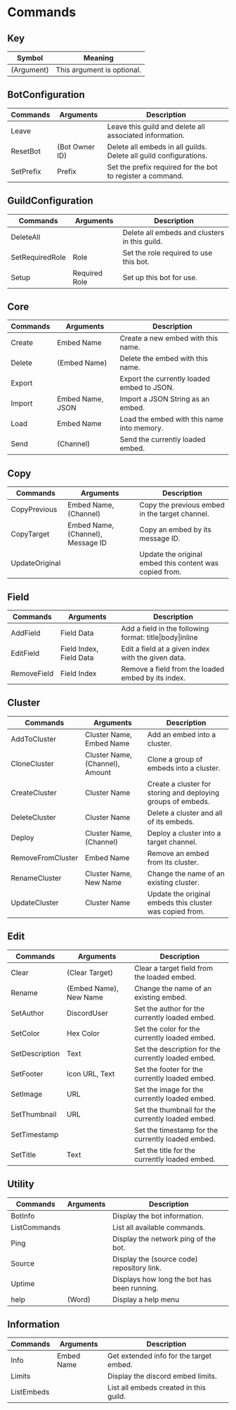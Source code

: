 # Commands

## Key
| Symbol     | Meaning                    |
| ---------- | -------------------------- |
| (Argument) | This argument is optional. |

## BotConfiguration
| Commands  | Arguments      | Description                                                       |
| --------- | -------------- | ----------------------------------------------------------------- |
| Leave     | <none>         | Leave this guild and delete all associated information.           |
| ResetBot  | (Bot Owner ID) | Delete all embeds in all guilds. Delete all guild configurations. |
| SetPrefix | Prefix         | Set the prefix required for the bot to register a command.        |

## GuildConfiguration
| Commands        | Arguments     | Description                                   |
| --------------- | ------------- | --------------------------------------------- |
| DeleteAll       | <none>        | Delete all embeds and clusters in this guild. |
| SetRequiredRole | Role          | Set the role required to use this bot.        |
| Setup           | Required Role | Set up this bot for use.                      |

## Core
| Commands | Arguments        | Description                                |
| -------- | ---------------- | ------------------------------------------ |
| Create   | Embed Name       | Create a new embed with this name.         |
| Delete   | (Embed Name)     | Delete the embed with this name.           |
| Export   | <none>           | Export the currently loaded embed to JSON. |
| Import   | Embed Name, JSON | Import a JSON String as an embed.          |
| Load     | Embed Name       | Load the embed with this name into memory. |
| Send     | (Channel)        | Send the currently loaded embed.           |

## Copy
| Commands       | Arguments                         | Description                                             |
| -------------- | --------------------------------- | ------------------------------------------------------- |
| CopyPrevious   | Embed Name, (Channel)             | Copy the previous embed in the target channel.          |
| CopyTarget     | Embed Name, (Channel), Message ID | Copy an embed by its message ID.                        |
| UpdateOriginal | <none>                            | Update the original embed this content was copied from. |

## Field
| Commands    | Arguments               | Description                                              |
| ----------- | ----------------------- | -------------------------------------------------------- |
| AddField    | Field Data              | Add a field in the following format: title\|body\|inline |
| EditField   | Field Index, Field Data | Edit a field at a given index with the given data.       |
| RemoveField | Field Index             | Remove a field from the loaded embed by its index.       |

## Cluster
| Commands          | Arguments                       | Description                                                  |
| ----------------- | ------------------------------- | ------------------------------------------------------------ |
| AddToCluster      | Cluster Name, Embed Name        | Add an embed into a cluster.                                 |
| CloneCluster      | Cluster Name, (Channel), Amount | Clone a group of embeds into a cluster.                      |
| CreateCluster     | Cluster Name                    | Create a cluster for storing and deploying groups of embeds. |
| DeleteCluster     | Cluster Name                    | Delete a cluster and all of its embeds.                      |
| Deploy            | Cluster Name, (Channel)         | Deploy a cluster into a target channel.                      |
| RemoveFromCluster | Embed Name                      | Remove an embed from its cluster.                            |
| RenameCluster     | Cluster Name, New Name          | Change the name of an existing cluster.                      |
| UpdateCluster     | Cluster Name                    | Update the original embeds this cluster was copied from.     |

## Edit
| Commands       | Arguments              | Description                                         |
| -------------- | ---------------------- | --------------------------------------------------- |
| Clear          | (Clear Target)         | Clear a target field from the loaded embed.         |
| Rename         | (Embed Name), New Name | Change the name of an existing embed.               |
| SetAuthor      | DiscordUser            | Set the author for the currently loaded embed.      |
| SetColor       | Hex Color              | Set the color for the currently loaded embed.       |
| SetDescription | Text                   | Set the description for the currently loaded embed. |
| SetFooter      | Icon URL, Text         | Set the footer for the currently loaded embed.      |
| SetImage       | URL                    | Set the image for the currently loaded embed.       |
| SetThumbnail   | URL                    | Set the thumbnail for the currently loaded embed.   |
| SetTimestamp   | <none>                 | Set the timestamp for the currently loaded embed.   |
| SetTitle       | Text                   | Set the title for the currently loaded embed.       |

## Utility
| Commands     | Arguments | Description                                 |
| ------------ | --------- | ------------------------------------------- |
| BotInfo      | <none>    | Display the bot information.                |
| ListCommands | <none>    | List all available commands.                |
| Ping         | <none>    | Display the network ping of the bot.        |
| Source       | <none>    | Display the (source code) repository link.  |
| Uptime       | <none>    | Displays how long the bot has been running. |
| help         | (Word)    | Display a help menu                         |

## Information
| Commands   | Arguments  | Description                             |
| ---------- | ---------- | --------------------------------------- |
| Info       | Embed Name | Get extended info for the target embed. |
| Limits     | <none>     | Display the discord embed limits.       |
| ListEmbeds | <none>     | List all embeds created in this guild.  |

